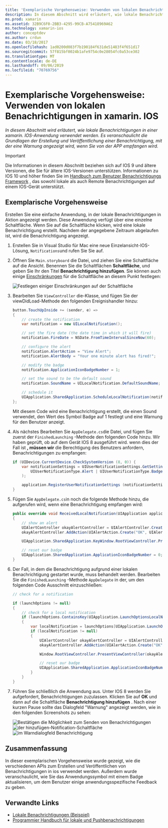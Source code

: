```yaml
---
title: 'Exemplarische Vorgehensweise: Verwenden von lokalen Benachrichtigungen in xamarin. IOS'
description: In diesem Abschnitt wird erläutert, wie lokale Benachrichtigungen in einer xamarin. IOS-Anwendung verwendet werden. Es veranschaulicht die Grundlagen der Erstellung und Veröffentlichung einer Benachrichtigung, mit der eine Warnung angezeigt wird, wenn Sie von der APP empfangen wird.
ms.prod: xamarin
ms.assetid: 32B9C6F0-2BB3-4295-99CB-A75418969A62
ms.technology: xamarin-ios
author: conceptdev
ms.author: crdun
ms.date: 03/18/2017
ms.openlocfilehash: 1ad0200d083f7b190184f631de51483f4f651d17
ms.sourcegitcommit: 57f815bf0024b1afe9754c0e28054fc0a53ce302
ms.translationtype: MT
ms.contentlocale: de-DE
ms.lasthandoff: 09/06/2019
ms.locfileid: "70769756"
---
```

# <a name="walkthrough---using-local-notifications-in-xamarinios"></a>Exemplarische Vorgehensweise: Verwenden von lokalen Benachrichtigungen in xamarin. IOS

_In diesem Abschnitt wird erläutert, wie lokale Benachrichtigungen in einer xamarin. IOS-Anwendung verwendet werden. Es veranschaulicht die Grundlagen der Erstellung und Veröffentlichung einer Benachrichtigung, mit der eine Warnung angezeigt wird, wenn Sie von der APP empfangen wird._

> [!IMPORTANT]
> Die Informationen in diesem Abschnitt beziehen sich auf IOS 9 und ältere Versionen, die Sie für ältere IOS-Versionen unterstützen. Informationen zu IOS 10 und höher finden Sie im [Handbuch zum Benutzer Benachrichtigungs Framework](~/ios/platform/user-notifications/index.md) , das sowohl lokale als auch Remote Benachrichtigungen auf einem IOS-Gerät unterstützt.

## <a name="walkthrough"></a>Exemplarische Vorgehensweise

Erstellen Sie eine einfache Anwendung, in der lokale Benachrichtigungen in Aktion angezeigt werden. Diese Anwendung verfügt über eine einzelne Schaltfläche. Wenn Sie auf die Schaltfläche klicken, wird eine lokale Benachrichtigung erstellt. Nachdem der angegebene Zeitraum abgelaufen ist, wird die Benachrichtigung angezeigt.

1. Erstellen Sie in Visual Studio für Mac eine neue Einzelansicht-IOS-Lösung, `Notifications`und rufen Sie Sie auf.
1. Öffnen Sie `Main.storyboard` die Datei, und ziehen Sie eine Schaltfläche auf die Ansicht. Benennen Sie die Schaltflächen **Schaltfläche**, und geben Sie Ihr den Titel **Benachrichtigung hinzufügen**. Sie können auch einige [Einschränkungen](~/ios/user-interface/designer/designer-auto-layout.md) für die Schaltfläche an diesem Punkt festlegen: 

    ![](local-notifications-in-ios-walkthrough-images/image3.png "Festlegen einiger Einschränkungen auf der Schaltfläche")
1. Bearbeiten Sie `ViewController` die-Klasse, und fügen Sie der viewDidLoad-Methode den folgenden Ereignishandler hinzu:

    ```csharp
    button.TouchUpInside += (sender, e) =>
    {
        // create the notification
        var notification = new UILocalNotification();

        // set the fire date (the date time in which it will fire)
        notification.FireDate = NSDate.FromTimeIntervalSinceNow(60);

        // configure the alert
        notification.AlertAction = "View Alert";
        notification.AlertBody = "Your one minute alert has fired!";

        // modify the badge
        notification.ApplicationIconBadgeNumber = 1;

        // set the sound to be the default sound
        notification.SoundName = UILocalNotification.DefaultSoundName;

        // schedule it
        UIApplication.SharedApplication.ScheduleLocalNotification(notification);
    };
    ```

    Mit diesem Code wird eine Benachrichtigung erstellt, die einen Sound verwendet, den Wert des Symbol Badge auf 1 festlegt und eine Warnung für den Benutzer anzeigt.

1. Als nächstes Bearbeiten Sie `AppDelegate.cs`die Datei, und fügen Sie zuerst der `FinishedLaunching` -Methode den folgenden Code hinzu. Wir haben geprüft, ob auf dem Gerät IOS 8 ausgeführt wird. wenn dies der Fall ist **, müssen wir** die Berechtigung des Benutzers anfordern, Benachrichtigungen zu empfangen:

    ```csharp
    if (UIDevice.CurrentDevice.CheckSystemVersion (8, 0)) {
        var notificationSettings = UIUserNotificationSettings.GetSettingsForTypes (
            UIUserNotificationType.Alert | UIUserNotificationType.Badge | UIUserNotificationType.Sound, null
        );

        application.RegisterUserNotificationSettings (notificationSettings);
    }
    ```

1. Fügen Sie `AppDelegate.cs`in noch die folgende Methode hinzu, die aufgerufen wird, wenn eine Benachrichtigung empfangen wird:

    ```csharp
    public override void ReceivedLocalNotification(UIApplication application, UILocalNotification notification)
    {
        // show an alert
        UIAlertController okayAlertController = UIAlertController.Create(notification.AlertAction, notification.AlertBody, UIAlertControllerStyle.Alert);
        okayAlertController.AddAction(UIAlertAction.Create("OK", UIAlertActionStyle.Default, null));

        UIApplication.SharedApplication.KeyWindow.RootViewController.PresentViewController(okayAlertController, true, null);

        // reset our badge
        UIApplication.SharedApplication.ApplicationIconBadgeNumber = 0;
    }
    ```

1. Der Fall, in dem die Benachrichtigung aufgrund einer lokalen Benachrichtigung gestartet wurde, muss behandelt werden. Bearbeiten Sie die `FinishedLaunching` -Methode `AppDelegate` in der, um den folgenden Code Ausschnitt einzuschließen:

    ```csharp
    // check for a notification

    if (launchOptions != null)
    {
        // check for a local notification
        if (launchOptions.ContainsKey(UIApplication.LaunchOptionsLocalNotificationKey))
        {
            var localNotification = launchOptions[UIApplication.LaunchOptionsLocalNotificationKey] as UILocalNotification;
            if (localNotification != null)
            {
                UIAlertController okayAlertController = UIAlertController.Create(localNotification.AlertAction, localNotification.AlertBody, UIAlertControllerStyle.Alert);
                okayAlertController.AddAction(UIAlertAction.Create("OK", UIAlertActionStyle.Default, null));

                Window.RootViewController.PresentViewController(okayAlertController, true, null);

                // reset our badge
                UIApplication.SharedApplication.ApplicationIconBadgeNumber = 0;
            }
        }
    }
    ```

1. Führen Sie schließlich die Anwendung aus. Unter IOS 8 werden Sie aufgefordert, Benachrichtigungen zuzulassen. Klicken Sie auf **OK** und dann auf die Schaltfläche **Benachrichtigung hinzufügen** . Nach einer kurzen Pause sollte das Dialogfeld "Warnung" angezeigt werden, wie in den folgenden Screenshots zu sehen:

    ![](local-notifications-in-ios-walkthrough-images/image0.png "Bestätigen die Möglichkeit zum Senden von Benachrichtigungen") ![](local-notifications-in-ios-walkthrough-images/image1.png "der hinzufügen-Notification-Schaltfläche") ![](local-notifications-in-ios-walkthrough-images/image2.png "im Warndialogfeld Benachrichtigung")

## <a name="summary"></a>Zusammenfassung

In dieser exemplarischen Vorgehensweise wurde gezeigt, wie die verschiedenen APIs zum Erstellen und Veröffentlichen von Benachrichtigungen in ios verwendet werden. Außerdem wurde veranschaulicht, wie Sie das Anwendungssymbol mit einem Badge aktualisieren, um dem Benutzer einige anwendungsspezifische Feedback zu geben.

## <a name="related-links"></a>Verwandte Links

- [Lokale Benachrichtigungen (Beispiel)](https://docs.microsoft.com/samples/xamarin/ios-samples/localnotifications)
- [Programmier Handbuch für lokale und Pushbenachrichtigungen](https://developer.apple.com/library/prerelease/content/documentation/NetworkingInternet/Conceptual/RemoteNotificationsPG/)
